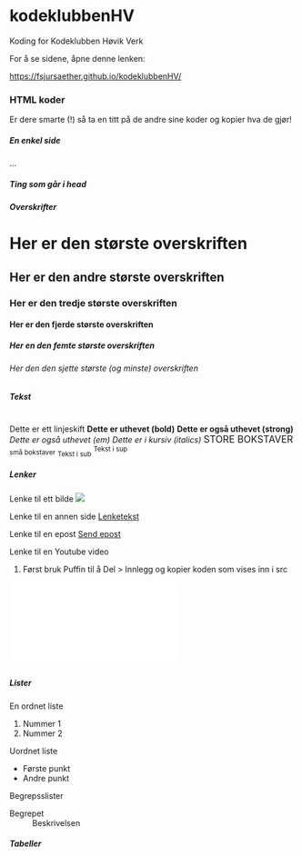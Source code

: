 # kodeklubbenHV
Koding for Kodeklubben Høvik Verk

For å se sidene, åpne denne lenken:

https://fsjursaether.github.io/kodeklubbenHV/

### HTML koder
Er dere smarte (!) så ta en titt på de andre sine koder og kopier hva de gjør!

##### En enkel side
<!DOCTYPE html>
<html>
  <head>
  <title>Tittel på siden</title>
  </head>
  <body>
  ...
  </body>
</html>

##### Ting som går i head
<meta name="..." content="...." />
<style type="text/css">...</style>
<link rel="stylesheet" type="text/css" href="..." />
<script type="text/javascript">Javascript kode</script>
<link rel="shortcut icon" type="image/x-icon" href="..." />

##### Overskrifter
  <h1>Her er den største overskriften</h1>
  <h2>Her er den andre største overskriften</h2>
  <h3>Her er den tredje største overskriften</h3>
  <h4>Her er den fjerde største overskriften</h4>
  <h5>Her en den femte største overskriften</h5>
  <h6>Her den den sjette største (og minste) overskriften</h6>

##### Tekst
  <br /> Dette er ett linjeskift
  <b>Dette er uthevet (bold)</b>
  <strong>Dette er også uthevet (strong)</strong>
  <em>Dette er også uthevet (em)</em>
  <i>Dette er i kursiv (italics)</i>
  <big>STORE BOKSTAVER</big>
  <small>små bokstaver</small>
  <sub>Tekst i sub</sub>
  <sup>Tekst i sup</sup>

##### Lenker
Lenke til ett bilde
<img src="...." width="..." height="..." />

Lenke til en annen side
<a href="...">Lenketekst</a>

Lenke til en epost
<a href="mailto:epost@example.com?Subject=Heisann" target="_top">Send epost</a>

Lenke til en Youtube video
1. Først bruk Puffin til å Del > Innlegg og kopier koden som vises inn i src
<iframe width="..." height="..." src="..." frameborder="0" allowfullscreen></iframe>

##### Lister
En ordnet liste
<ol>
  <li>Nummer 1</li>
  <li>Nummer 2</li>
</ol>

Uordnet liste
<ul>
  <li>Første punkt</li>
  <li>Andre punkt</li>
</ul>

Begrepsslister
<dl>
  <dt>Begrepet</dt>
  <dd>Beskrivelsen</dd>
</dl>

##### Tabeller

